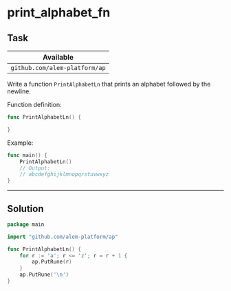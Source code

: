 # print_alphabet_fn

## Task

| Available                     |
| ----------------------------- |
| `github.com/alem-platform/ap` |

Write a function `PrintAlphabetLn` that prints an alphabet followed by the newline.

Function definition:

```go
func PrintAlphabetLn() {

}
```

Example:

```go
func main() {
    PrintAlphabetLn()
    // Output:
	// abcdefghijklmnopqrstuvwxyz
}
```

---

## Solution

```go
package main

import "github.com/alem-platform/ap"

func PrintAlphabetLn() {
    for r := 'a'; r <= 'z'; r = r + 1 {
        ap.PutRune(r)
    }
    ap.PutRune('\n')
}
```
